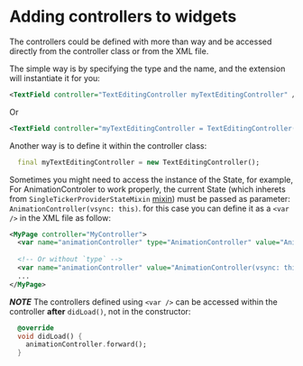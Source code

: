 
# Adding controllers to widgets
The controllers could be defined with more than way and be accessed directly from the controller class or from the XML file.

The simple way is by specifying the type and the name, and the extension will instantiate it for you:
```XML
<TextField controller="TextEditingController myTextEditingController" />
```
Or
```XML
<TextField controller="myTextEditingController = TextEditingController()" />
```

Another way is to define it within the controller class:
```dart
  final myTextEditingController = new TextEditingController();
```

Sometimes you might need to access the instance of the State, for example, For AnimationControler to work properly, the current State (which inherets from `SingleTickerProviderStateMixin` [mixin](./mixin.md)) must be passed as parameter: `AnimationController(vsync: this)`. for this case you can define it as a `<var />` in the XML file as follow:
```XML
<MyPage controller="MyController">
  <var name="animationController" type="AnimationController" value="AnimationController(vsync: this, duration: Duration(milliseconds: 300))" />
  
  <!-- Or without `type` -->
  <var name="animationController" value="AnimationController(vsync: this, duration: Duration(milliseconds: 300))" />
  ...
</MyPage>
```

***NOTE*** The controllers defined using `<var />` can be accessed within the controller **after** `didLoad()`, not in the constructor:
```dart
  @override
  void didLoad() {
    animationController.forward();
  }
```
